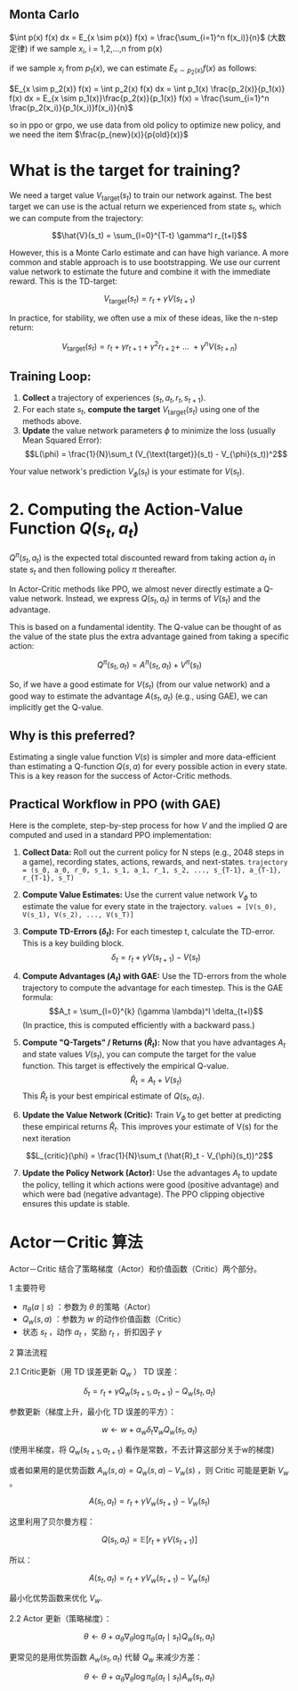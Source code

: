 ## Monta Carlo
$\int p(x) f(x) dx = E_{x \sim p(x)} f(x) = \frac{\sum_{i=1}^n f(x_i)}{n}$ (大数定律) if we sample $x_i$, i = 1,2,...,n from p(x) 

if we sample $x_i$ from $p_1(x)$, we can estimate $E_{x \sim p_2(x)} f(x)$ as follows:  

$E_{x \sim p_2(x)} f(x) = \int p_2(x) f(x) dx = \int p_1(x) \frac{p_2(x)}{p_1(x)} f(x) dx = E_{x \sim p_1(x)}\frac{p_2(x)}{p_1(x)} f(x) = \frac{\sum_{i=1}^n \frac{p_2(x_i)}{p_1(x_i)}f(x_i)}{n}$ 

so in ppo or grpo, we use data from old policy to optimize new policy, and we need the item $\frac{p_{new}(x)}{p{old}(x)}$  

# What is the target for training?

We need a target value $V_{\text{target}}(s_t)$ to train our network against. The best target we can use is the actual return we experienced from state $s_t$, which we can compute from the trajectory:

$$\hat{V}(s_t) = \sum_{l=0}^{T-t} \gamma^l r_{t+l}$$

However, this is a Monte Carlo estimate and can have high variance. A more common and stable approach is to use bootstrapping. We use our current value network to estimate the future and combine it with the immediate reward. This is the TD-target:

$$V_{\text{target}}(s_t) = r_t + \gamma V(s_{t+1})$$

In practice, for stability, we often use a mix of these ideas, like the n-step return:

$$V_{\text{target}}(s_t) = r_t + \gamma r_{t+1} + \gamma^2 r_{t+2} + \ ... \ + \gamma^n V(s_{t+n})$$

## Training Loop:

1.  **Collect** a trajectory of experiences $(s_t, a_t, r_t, s_{t+1})$.
2.  For each state $s_t$, **compute the target** $V_{\text{target}}(s_t)$ using one of the methods above.
3.  **Update** the value network parameters $\phi$ to minimize the loss (usually Mean Squared Error):
    $$L(\phi) = \frac{1}{N}\sum_t (V_{\text{target}}(s_t) - V_{\phi}(s_t))^2$$

Your value network's prediction $V_{\phi}(s_t)$ is your estimate for $V(s_t)$.

# 2. Computing the Action-Value Function $Q(s_t, a_t)$

$Q^{\pi}(s_t, a_t)$ is the expected total discounted reward from taking action $a_t$ in state $s_t$ and then following policy $\pi$ thereafter.

In Actor-Critic methods like PPO, we almost never directly estimate a Q-value network. Instead, we express $Q(s_t, a_t)$ in terms of $V(s_t)$ and the advantage.

This is based on a fundamental identity. The Q-value can be thought of as the value of the state plus the extra advantage gained from taking a specific action:

$$Q^{\pi}(s_t, a_t) = A^{\pi}(s_t, a_t) + V^{\pi}(s_t)$$

So, if we have a good estimate for $V(s_t)$ (from our value network) and a good way to estimate the advantage $A(s_t, a_t)$ (e.g., using GAE), we can implicitly get the Q-value.

## Why is this preferred?
Estimating a single value function $V(s)$ is simpler and more data-efficient than estimating a Q-function $Q(s, a)$ for every possible action in every state. This is a key reason for the success of Actor-Critic methods.

## Practical Workflow in PPO (with GAE)
Here is the complete, step-by-step process for how $V$ and the implied $Q$ are computed and used in a standard PPO implementation:

1.  **Collect Data:** Roll out the current policy for N steps (e.g., 2048 steps in a game), recording states, actions, rewards, and next-states.
    `trajectory = (s_0, a_0, r_0, s_1, s_1, a_1, r_1, s_2, ..., s_{T-1}, a_{T-1}, r_{T-1}, s_T)`

2.  **Compute Value Estimates:** Use the current value network $V_{\phi}$ to estimate the value for every state in the trajectory.
    `values = [V(s_0), V(s_1), V(s_2), ..., V(s_T)]`

3.  **Compute TD-Errors ($\delta_t$):** For each timestep t, calculate the TD-error. This is a key building block.
    $$\delta_t = r_t + \gamma V(s_{t+1}) - V(s_t)$$

4.  **Compute Advantages ($A_t$) with GAE:** Use the TD-errors from the whole trajectory to compute the advantage for each timestep. This is the GAE formula:
    $$A_t = \sum_{l=0}^{k} (\gamma \lambda)^l \delta_{t+l}$$
    (In practice, this is computed efficiently with a backward pass.)

5.  **Compute "Q-Targets" / Returns ($\hat{R}_t$):** Now that you have advantages $A_t$ and state values $V(s_t)$, you can compute the target for the value function. This target is effectively the empirical Q-value.
    $$\hat{R}_t = A_t + V(s_t)$$
    This $\hat{R}_t$ is your best empirical estimate of $Q(s_t, a_t)$.

6.  **Update the Value Network (Critic):** Train $V_{\phi}$ to get better at predicting these empirical returns $\hat{R}_t$. This improves your estimate of V(s) for the next iteration


$$L_{critic}(\phi) = \frac{1}{N}\sum_t (\hat{R}_t - V_{\phi}(s_t))^2$$

7.  **Update the Policy Network (Actor):** Use the advantages $A_t$ to update the policy, telling it which actions were good (positive advantage) and which were bad (negative advantage). The PPO clipping objective ensures this update is stable.

# Actor－Critic 算法
Actor－Critic 结合了策略梯度（Actor）和价值函数（Critic）两个部分。

1 主要符号
- $\pi_\theta(a \mid s)$ ：参数为 $\theta$ 的策略（Actor）
- $Q_w(s, a)$ ：参数为 $w$ 的动作价值函数（Critic）
- 状态 $s_t$ ，动作 $a_t$ ，奖励 $r_t$ ，折扣因子 $\gamma$

2 算法流程

2.1 Critic更新（用 TD 误差更新 $Q_w$ ）
TD 误差：

$$
\delta_t=r_t+\gamma Q_w\left(s_{t+1}, a_{t+1}\right)-Q_w\left(s_t, a_t\right)
$$


参数更新（梯度上升，最小化 TD 误差的平方）：

$$
w \leftarrow w+\alpha_w \delta_t \nabla_w Q_w\left(s_t, a_t\right)
$$

(使用半梯度，将 $Q_w\left(s_{t+1}, a_{t+1}\right)$ 看作是常数，不去计算这部分关于w的梯度)

或者如果用的是优势函数 $A_w(s, a)=Q_w(s, a)-V_w(s)$ ，则 Critic 可能是更新 $V_w$ 。

$$
A\left(s_t, a_t\right)=r_t+\gamma V_w\left(s_{t+1}\right)-V_w\left(s_t\right)
$$


这里利用了贝尔曼方程：

$$
Q\left(s_t, a_t\right)=\mathbb{E}\left[r_t+\gamma V\left(s_{t+1}\right)\right]
$$


所以：

$$
A\left(s_t, a_t\right)=r_t+\gamma V_w\left(s_{t+1}\right)-V_w\left(s_t\right)
$$

最小化优势函数来优化 $V_w$.

2.2 Actor 更新（策略梯度）：

$$
\theta \leftarrow \theta+\alpha_\theta \nabla_\theta \log \pi_\theta\left(a_t \mid s_t\right) Q_w\left(s_t, a_t\right)
$$


更常见的是用优势函数 $A_w\left(s_t, a_t\right)$ 代替 $Q_w$ 来减少方差：

$$
\theta \leftarrow \theta+\alpha_\theta \nabla_\theta \log \pi_\theta\left(a_t \mid s_t\right) A_w\left(s_t, a_t\right)
$$
